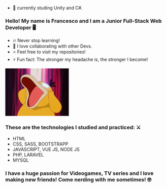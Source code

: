 - 🌱 currently studing Unity and C#.
### Hello! My name is Francesco and I am a Junior Full-Stack Web Developer 🖥️
- 🔥 Never stop learning!
- 🤝 I love collaborating with other Devs.
- ⭐ Feel free to visit my repositories!
- ⚡ Fun fact: The stronger my headache is, the stronger I become!
<img src="img/psyduckgithub.gif" width="200" height="150" style="text-align:center">

### These are the technologies I studied and practiced: ⚔️
- HTML
- CSS, SASS, BOOTSTRAPP
- JAVASCRIPT, VUE JS, NODE JS
- PHP, LARAVEL
- MYSQL

### I have a huge passion for Videogames, TV series and I love making new friends! Come nerding with me sometimes! 🤓
